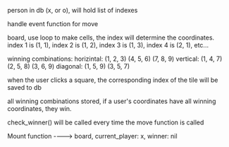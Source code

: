 person in db (x, or o), will hold list of indexes

handle event function for move

board, use loop to make cells, the index will determine the coordinates. index 1 is (1, 1), index 2 is (1, 2), index 3 is (1, 3), index 4 is (2, 1), etc...

winning combinations:
horizintal:
(1, 2, 3)
(4, 5, 6)
(7, 8, 9)
vertical:
(1, 4, 7)
(2, 5, 8)
(3, 6, 9)
diagonal:
(1, 5, 9)
(3, 5, 7)

when the user clicks a square, the corresponding index of the tile will be saved to db

all winning combinations stored, if a user's coordinates have all winning coordinates, they win.

check_winner() will be called every time the move function is called

Mount function ----> board, current_player: x, winner: nil
